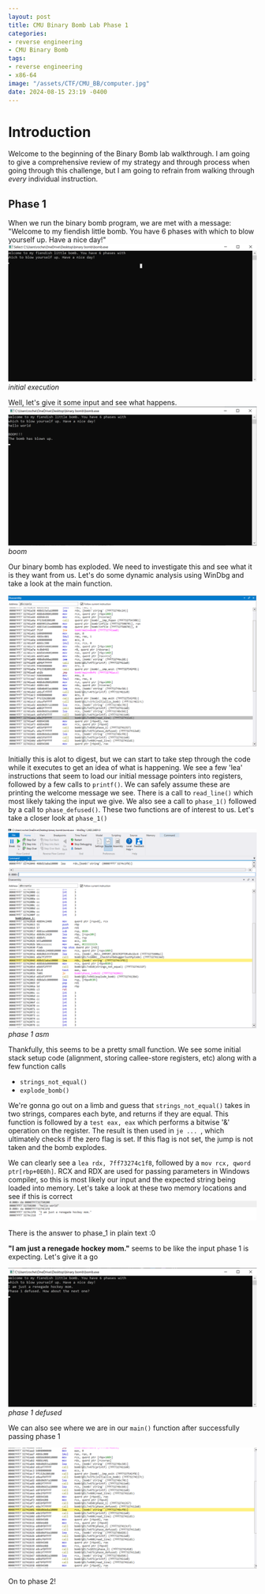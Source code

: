 ```yaml
---
layout: post
title: CMU Binary Bomb Lab Phase 1
categories:
- reverse engineering
- CMU Binary Bomb
tags:
- reverse engineering
- x86-64
image: "/assets/CTF/CMU_BB/computer.jpg"
date: 2024-08-15 23:19 -0400
---
```


# **Introduction**
Welcome to the beginning of the Binary Bomb lab walkthrough. I am going to give a comprehensive review of my strategy and through process when going through this challenge, but I am going to refrain from walking through *every* individual instruction.

## Phase 1
When we run the binary bomb program, we are met with a message: "Welcome to my fiendish little bomb. You have 6 phases with which to blow yourself up. Have a nice day!"
![initial_run](/assets/CTF/CMU_BB/phase_1/phase_1_take_input.png)
_initial execution_

Well, let's give it some input and see what happens. 
![hello_world](/assets/CTF/CMU_BB/phase_1/phase_1_explosion.png)
_boom_

Our binary bomb has exploded. We need to investigate this and see what it is they want from us. Let's do some dynamic analysis using WinDbg and take a look at the main function. 

![main_area](/assets/CTF/CMU_BB/phase_1/phase_1_printfs.png)

Initially this is alot to digest, but we can start to take step through the code while it executes to get an idea of what is happening. We see a few 'lea' instructions that seem to load our initial message pointers into registers, followed by a few calls to `printf()`. We can safely assume these are printing the welcome message we see. There is a call to `read_line()` which most likely taking the input we give. We also see a call to `phase_1()` followed by a call to `phase_defused()`. These two functions are of interest to us. Let's take a closer look at `phase_1()`

![phase_1](/assets/CTF/CMU_BB/phase_1/phase_1_function_asm.png)
_phase 1 asm_

Thankfully, this seems to be a pretty small function. We see some initial stack setup code (alignment, storing callee-store registers, etc) along with a few function calls
- `strings_not_equal()`
- `explode_bomb()`

We're gonna go out on a limb and guess that `strings_not_equal()` takes in two strings, compares each byte, and returns if they are equal. This function is followed by a ``` test eax, eax ``` which performs a bitwise '&' operation on the register. The result is then used in ```je ... ```, which ultimately checks if the zero flag is set. If this flag is not set, the jump is not taken and the bomb explodes.

We can clearly see a ```lea rdx, 7ff73274c1f8```, followed by a ```mov rcx, qword ptr[rbp+0E0h]```. RCX and RDX are used for passing parameters in Windows compiler, so this is most likely our input and the expected string being loaded into memory. Let's take a look at these two memory locations and see if this is correct
![memory_strings](/assets/CTF/CMU_BB/phase_1/phase_1_strings_memory.png)

There is the answer to phase_1 in plain text :0

**"I am just a renegade hockey mom."** seems to be like the input phase 1 is expecting. Let's give it a go

![defused](/assets/CTF/CMU_BB/phase_1/phase_1_defused.png)
_phase 1 defused_


We can also see where we are in our `main()` function after successfully passing phase 1

![passed](/assets/CTF/CMU_BB/phase_1/phase_1_passed.png)

On to phase 2!
